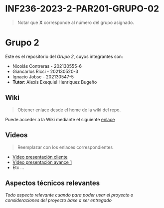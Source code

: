 # INF236-2023-2-PAR201-GRUPO-02
> Notar que **X** corresponde al número del grupo asignado.

# Grupo 2

Este es el repositorio del *Grupo 2*, cuyos integrantes son:

* Nicolás Contreras - 202130555-6
* Giancarlos Ricci  - 202130520-3
* Ignacio Jobse - 202130547-5
* **Tutor**: Alexis Exequiel Henriquez Bugeño

## Wiki

> Obtener enlace desde el home de la wiki del repo.

Puede acceder a la Wiki mediante el siguiente [enlace]([https://gitlab.inf.utfsm.cl/](https://github.com/Tabby2109/INF236-2023-2-PAR201-GRUPO-02/wiki))

## Videos

> Reemplazar con los enlaces correspondientes

* [Video presentación cliente](https://www.youtube.com)
* [Video presentación avance 1](https://www.youtube.com/watch?v=nlBoEQecQVU)
* Etc ...

## Aspectos técnicos relevantes

_Todo aspecto relevante cuando para poder usar el proyecto o consideraciones del proyecto base a ser entregado_
